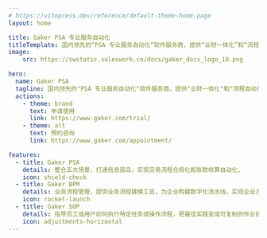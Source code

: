 ```yaml
---
# https://vitepress.dev/reference/default-theme-home-page
layout: home

title: Gaker PSA 专业服务自动化
titleTemplate: 国内领先的“PSA 专业服务自动化”软件服务商，提供“业财一体化”和“流程自动化”解决方案
image:
    src: https://swstatic.saleswork.cn/docs/gaker_docs_logo_10.png

hero:
  name: Gaker PSA
  tagline: 国内领先的"PSA 专业服务自动化"软件服务商，提供"业财一体化"和"流程自动化"解决方案.
  actions:
    - theme: brand
      text: 申请使用
      link: https://www.gaker.com/trial/
    - theme: alt
      text: 预约咨询
      link: https://www.gaker.com/appointment/

features:
  - title: Gaker PSA
    details: 整合五大场景，打通信息孤岛，实现交易流程合规化和账款核算自动化.
    icon: shield-check
  - title: Gaker BPM
    details: 业务流程管理，提供业务流程建模工具，为企业构建数字化流水线，实现企业流程规范化、透明化管理.
    icon: rocket-launch
  - title: Gaker SOP
    details: 指导员工或用户如何执行特定任务或操作流程，把最佳实践变成可复制的作业指导工具.
    icon: adjustments-horizontal
---
```

